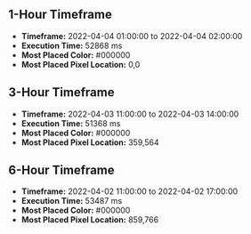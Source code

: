## 1-Hour Timeframe
- **Timeframe:** 2022-04-04 01:00:00 to 2022-04-04 02:00:00
- **Execution Time:** 52868 ms
- **Most Placed Color:** #000000
- **Most Placed Pixel Location:** 0,0
## 3-Hour Timeframe
- **Timeframe:** 2022-04-03 11:00:00 to 2022-04-03 14:00:00
- **Execution Time:** 51368 ms
- **Most Placed Color:** #000000
- **Most Placed Pixel Location:** 359,564
## 6-Hour Timeframe
- **Timeframe:** 2022-04-02 11:00:00 to 2022-04-02 17:00:00
- **Execution Time:** 53487 ms
- **Most Placed Color:** #000000
- **Most Placed Pixel Location:** 859,766

